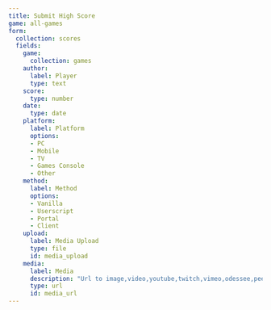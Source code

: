 ```yaml
---
title: Submit High Score
game: all-games
form:
  collection: scores
  fields:
    game:
      collection: games
    author:
      label: Player
      type: text
    score:
      type: number
    date:
      type: date
    platform:
      label: Platform
      options:
      - PC
      - Mobile
      - TV
      - Games Console
      - Other
    method:
      label: Method
      options:
      - Vanilla
      - Userscript
      - Portal
      - Client
    upload:
      label: Media Upload
      type: file
      id: media_upload
    media:
      label: Media
      description: "Url to image,video,youtube,twitch,vimeo,odessee,peertube"
      type: url
      id: media_url
---
```

<script>

  document.addEventListener("DOMContentLoaded", () => {
    const mediaUpload = document.getElementById("media_upload")
      const mediaUrlInput = document.getElementById('media_url');
    console.log(mediaUpload);
    mediaUpload.addEventListener("input", () => {

      const file = mediaUpload.files[0];
      const reader = new FileReader();

      reader.onload = function (e) {
        const base64String = e.target.result;
        mediaUrlInput.value = base64String;
        updateUrlFromField(mediaUrlInput);
      };

      reader.readAsDataURL(file);

    })
  })
</script>